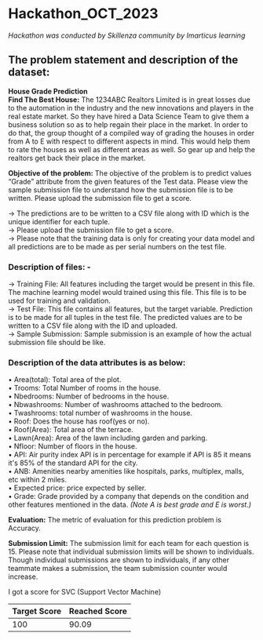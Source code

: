 # Hackathon_OCT_2023
*Hackathon was conducted by Skillenza community by Imarticus learning*

## The problem statement and description of the dataset:
**House Grade Prediction**<br>
**Find The Best House:** The 1234ABC Realtors Limited is in great losses due to the automation in the industry and the new innovations and players in the real estate market. So they have hired a Data Science Team to give them a business solution so as to help regain their place in the market. In order to do that, the group thought of a compiled way of grading the houses in order from A to E with respect to different aspects in mind. This would help them to rate the houses as well as different areas as well. So gear up and help the realtors get back their place in the market.<br>

**Objective of the problem:** The objective of the problem is to predict values “Grade” attribute from the given features of the Test data. Please view the sample submission file to understand how the submission file is to be written. Please upload the submission file to get a score.<br>

-> The predictions are to be written to a CSV file along with ID which is the unique identifier for each tuple.<br>
-> Please upload the submission file to get a score.<br>
-> Please note that the training data is only for creating your data model and all predictions are to be made as per serial numbers on the test file.<br>

### Description of files: -

-> Training File: All features including the target would be present in this file. The machine learning model would trained using this file. This file is to be used for training and validation.<br>
-> Test File: This file contains all features, but the target variable. Prediction is to be made for all tuples in the test file. The predicted values are to be written to a CSV file along with the ID and uploaded.<br>
-> Sample Submission: Sample submission is an example of how the actual submission file should be like.<br>

### Description of the data attributes is as below:

• Area(total): Total area of the plot.<br>
• Trooms: Total Number of rooms in the house.<br>
• Nbedrooms: Number of bedrooms in the house.<br>
• Nbwashrooms: Number of washrooms attached to the bedroom.<br>
• Twashrooms: total number of washrooms in the house.<br>
• Roof: Does the house has roof(yes or no).<br>
• Roof(Area): Total area of the terrace.<br>
• Lawn(Area): Area of the lawn including garden and parking.<br>
• Nfloor: Number of floors in the house.<br>
• API: Air purity index API is in percentage for example if API is 85 it means it's 85% of the standard API for the city.<br>
• ANB: Amenities nearby amenities like hospitals, parks, multiplex, malls, etc within 2 miles.<br>
• Expected price: price expected by seller.<br>
• Grade: Grade provided by a company that depends on the condition and other features mentioned in the data. *(Note A is best grade and E is worst.)* <br>

**Evaluation:** The metric of evaluation for this prediction problem is Accuracy.<br>

**Submission Limit:** The submission limit for each team for each question is 15. Please note that individual submission limits will be shown to individuals. Though individual submissions are shown to individuals, if any other teammate makes a submission, the team submission counter would increase.<br>


I got a score for SVC (Support Vector Machine) <br>

| Target Score | Reached Score |
|--|--|
| 100 | 90.09 |




